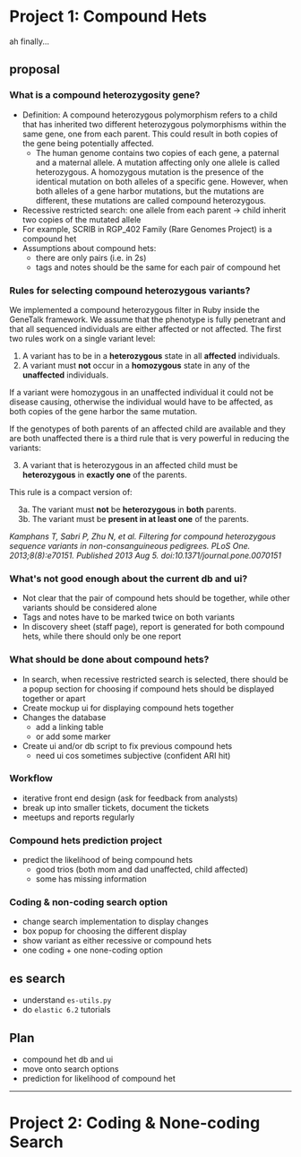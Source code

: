 # Project 1: Compound Hets
ah finally...

## proposal
### What is a compound heterozygosity gene?
- Definition: A compound heterozygous polymorphism refers to a child that has inherited two different heterozygous polymorphisms within the same gene, one from each parent. This could result in both copies of the gene being potentially affected.
  - The human genome contains two copies of each gene, a paternal and a maternal allele. A mutation affecting only one allele is called heterozygous. A homozygous mutation is the presence of the identical mutation on both alleles of a specific gene. However, when both alleles of a gene harbor mutations, but the mutations are different, these mutations are called compound heterozygous.
- Recessive restricted search: one allele from each parent &rarr; child inherit two copies of the mutated allele
- For example, SCRIB in RGP_402 Family (Rare Genomes Project) is a compound het
- Assumptions about compound hets:
  - there are only pairs (i.e. in 2s)
  - tags and notes should be the same for each pair of compound het

### Rules for selecting compound heterozygous variants?
We implemented a compound heterozygous filter in Ruby inside the GeneTalk framework. We assume that the phenotype is fully penetrant and that all sequenced individuals are either affected or not affected. The first two rules work on a single variant level:

1. A variant has to be in a **heterozygous** state in all **affected** individuals.
2. A variant must **not** occur in a **homozygous** state in any of the **unaffected** individuals.

If a variant were homozygous in an unaffected individual it could not be disease causing, otherwise the individual would have to be affected, as both copies of the gene harbor the same mutation.

If the genotypes of both parents of an affected child are available and they are both unaffected there is a third rule that is very powerful in reducing the variants:

3. A variant that is heterozygous in an affected child must be **heterozygous** in **exactly one** of the parents.

This rule is a compact version of:

&nbsp;&nbsp;&nbsp;&nbsp;3a. The variant must **not** be **heterozygous** in **both** parents.  
&nbsp;&nbsp;&nbsp;&nbsp;3b. The variant must be **present in at least one** of the parents.  

*Kamphans T, Sabri P, Zhu N, et al. Filtering for compound heterozygous sequence variants in non-consanguineous pedigrees. PLoS One. 2013;8(8):e70151. Published 2013 Aug 5. doi:10.1371/journal.pone.0070151*

### What's not good enough about the current db and ui?
- Not clear that the pair of compound hets should be together, while other variants should be considered alone
- Tags and notes have to be marked twice on both variants
- In discovery sheet (staff page), report is generated for both compound hets, while there should only be one report

### What should be done about compound hets?
- In search, when recessive restricted search is selected, there should be a popup section for choosing if compound hets should be displayed together or apart
- Create mockup ui for displaying compound hets together
- Changes the database
  - add a linking table
  - or add some marker
- Create ui and/or db script to fix previous compound hets
  - need ui cos sometimes subjective (confident ARI hit)

### Workflow
- iterative front end design (ask for feedback from analysts)
- break up into smaller tickets, document the tickets
- meetups and reports regularly

### Compound hets prediction project
- predict the likelihood of being compound hets
  - good trios (both mom and dad unaffected, child affected)
  - some has missing information

### Coding & non-coding search option
- change search implementation to display changes
- box popup for choosing the different display
- show variant as either recessive or compound hets
- one coding + one none-coding option

## es search
- understand `es-utils.py`
- do `elastic 6.2` tutorials

## Plan
- compound het db and ui
- move onto search options
- prediction for likelihood of compound het

---

# Project 2: Coding & None-coding Search
